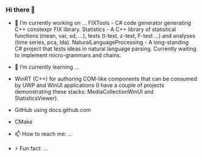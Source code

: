 ### Hi there 👋

<!--
**Adam-Gladstone/Adam-Gladstone** is a ✨ _special_ ✨ repository because its `README.md` (this file) appears on your GitHub profile.

Here are some ideas to get you started:

- 🔭 I’m currently working on ...
- 🌱 I’m currently learning ...
- 👯 I’m looking to collaborate on ...
- 🤔 I’m looking for help with ...
- 💬 Ask me about ...
- 📫 How to reach me: ...
- 😄 Pronouns: ...
- ⚡ Fun fact: ...
-->

- 🔭 I’m currently working on ...
FIXTools - C# code generator generating C++ constexpr FIX library.
Statistics - A C++ library of statistical functions (mean, var, sd, ...), tests (t-test, z-test, F-test ...) and analyses (time series, pca, lda).
NaturalLanguageProcessing - A long-standing C# project that tests ideas in natural language parsing. Currently waiting to implement micro-grammars and chains.

- 🌱 I’m currently learning ...
- WinRT (C++) for authoring COM-like components that can be consumed by UWP and WinUI applications (I have a couple of projects demonstrating these stacks: MediaCollectionWinUI and StatisticsViewer).
- GitHub using docs.github.com
- CMake

- 📫 How to reach me: ...

- ⚡ Fun fact: ...
